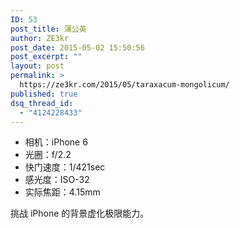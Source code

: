 ```yaml
---
ID: 53
post_title: 蒲公英
author: ZE3kr
post_date: 2015-05-02 15:50:56
post_excerpt: ""
layout: post
permalink: >
  https://ze3kr.com/2015/05/taraxacum-mongolicum/
published: true
dsq_thread_id:
  - "4124228433"
---
```

<ul>
    <li>相机：iPhone 6</li>
    <li>光圈：f/2.2</li>
    <li>快门速度：1/421sec</li>
    <li>感光度：ISO-32</li>
    <li>实际焦距：4.15mm</li>
</ul>

挑战 iPhone 的背景虚化极限能力。